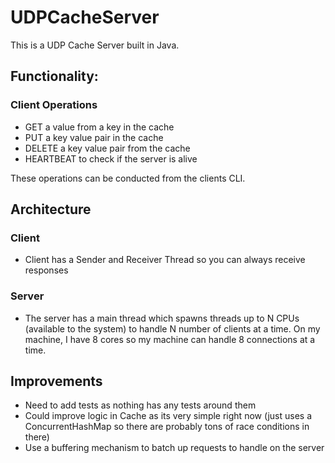 # UDPCacheServer

This is a UDP Cache Server built in Java.

## Functionality:
### Client Operations
- GET a value from a key in the cache
- PUT a key value pair in the cache
- DELETE a key value pair from the cache
- HEARTBEAT to check if the server is alive

These operations can be conducted from the clients CLI.

## Architecture
### Client
- Client has a Sender and Receiver Thread so you can always receive responses
### Server
- The server has a main thread which spawns threads up to N CPUs (available to the system) to handle N number of clients at a time. On my machine, I have 8 cores so my machine can handle 8 connections at  a time.

## Improvements
- Need to add tests as nothing has any tests around them
- Could improve logic in Cache as its very simple right now (just uses a ConcurrentHashMap so there are probably tons of race conditions in there)
- Use a buffering mechanism to batch up requests to handle on the server